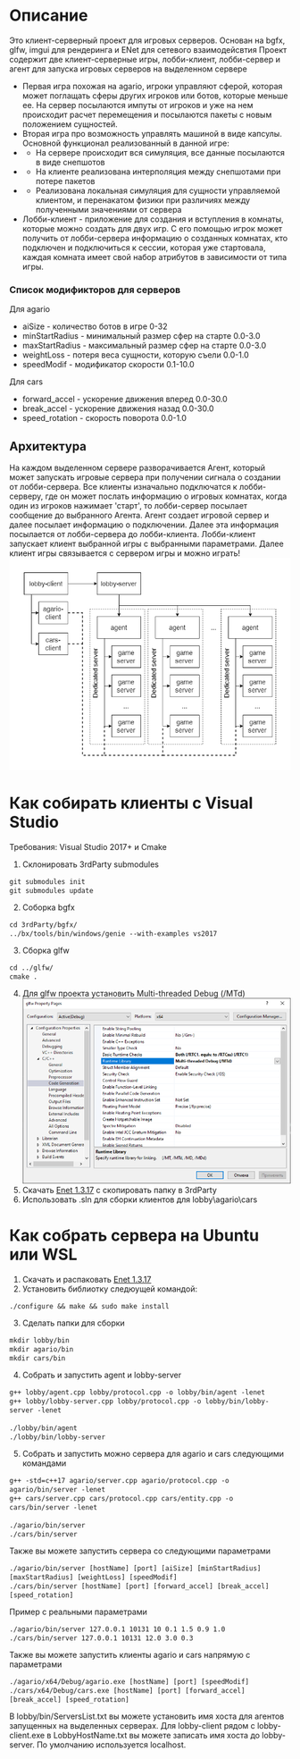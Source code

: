 # Описание
Это клиент-серверный проект для игровых серверов.
Основан на bgfx, glfw, imgui для рендеринга и ENet для сетевого взаимодейсвтия
Проект содержит две клиент-серверные игры, лобби-клиент, лобби-сервер и агент для запуска игровых серверов на выделенном сервере 
- Первая игра похожая на agario, игроки управляют сферой, которая может поглащать сферы других игроков или ботов, которые меньше ее. На сервер посылаются импуты от игроков и уже на нем происходит расчет перемещения и посылаются пакеты с новым положением сущностей.
- Вторая игра про возможность управлять машиной в виде капсулы. Основной функционал реализованный в данной игре: 
- - На сервере происходит вся симуляция, все данные посылаются в виде снепшотов
- - На клиенте реализована интерполяция между снепшотами при потере пакетов
- - Реализована локальная симуляция для сущности управляемой клиентом, и перенакатом физики при различиях между полученными значениями от сервера
- Лобби-клиент - приложение для создания и вступления в комнаты, которые можно создать для двух игр. С его помощью игрок может получить от лобби-сервера информацию о созданных комнатах, кто подключен и подключиться к сессии, которая уже стартовала, каждая комната имеет свой набор атрибутов в зависимости от типа игры.

### Список модификторов для серверов

Для agario
- aiSize - количество ботов в игре 0-32
- minStartRadius - минимальный размер сфер на старте 0.0-3.0
- maxStartRadius - максимальный размер сфер на старте 0.0-3.0
- weightLoss - потеря веса сущности, которую съели 0.0-1.0
- speedModif - модификатор скорости 0.1-10.0

Для cars
- forward_accel - ускорение движения вперед 0.0-30.0
- break_accel - ускорение движения назад 0.0-30.0
- speed_rotation - скорость поворота 0.0-1.0

## Архитектура
На каждом выделенном сервере разворачивается Агент, который может запускать игровые сервера при получении сигнала о создании от лобби-сервера. Все клиенты изначально подключатся к лобби-серверу, где он может послать информацию о игровых комнатах, когда один из игроков нажимает 'старт', то лобби-сервер посылает сообщение до выбранного Агента. Агент создает игровой сервер и далее посылает информацию о подключении. Далее эта информация посылается от лобби-сервера до лобби-клиента. Лобби-клиент запускает клиент выбранной игры с выбранными параметрами. Далее клиент игры связывается с сервером игры и можно играть! 
![Architecture](./images/architecture.png)

# Как собирать клиенты с Visual Studio
Требования: Visual Studio 2017+ и Cmake
1. Склонировать 3rdParty submodules
```
git submodules init
git submodules update
```
2. Соборка bgfx
```
cd 3rdParty/bgfx/
../bx/tools/bin/windows/genie --with-examples vs2017
```
3. Сборка glfw
```
cd ../glfw/
cmake .
```
4. Для glfw проекта установить Multi-threaded Debug (/MTd)
![project properties](./images/glfw-prop.png)
5. Скачать [Enet 1.3.17](http://enet.bespin.org/Downloads.html) с скопировать папку в 3rdParty
6. Использовать .sln для сборки клиентов для lobby\agario\cars

# Как собрать сервера на Ubuntu или WSL
1. Скачать и распаковать [Enet 1.3.17](http://enet.bespin.org/Downloads.html)
2. Установить библиотку следюущей командой:
```
./configure && make && sudo make install
```
3. Сделать папки для сборки
```
mkdir lobby/bin
mkdir agario/bin
mkdir cars/bin
```
4. Собрать и запустить agent и lobby-server 
```
g++ lobby/agent.cpp lobby/protocol.cpp -o lobby/bin/agent -lenet
g++ lobby/lobby-server.cpp lobby/protocol.cpp -o lobby/bin/lobby-server -lenet

./lobby/bin/agent
./lobby/bin/lobby-server
```
5. Собрать и запустить можно сервера для agario и cars следующими командами
```
g++ -std=c++17 agario/server.cpp agario/protocol.cpp -o agario/bin/server -lenet
g++ cars/server.cpp cars/protocol.cpp cars/entity.cpp -o cars/bin/server -lenet

./agario/bin/server
./cars/bin/server
```
Также вы можете запустить сервера со следующими параметрами
```
./agario/bin/server [hostName] [port] [aiSize] [minStartRadius] [maxStartRadius] [weightLoss] [speedModif]
./cars/bin/server [hostName] [port] [forward_accel] [break_accel] [speed_rotation]
```
Пример с реальными параметрами
```
./agario/bin/server 127.0.0.1 10131 10 0.1 1.5 0.9 1.0
./cars/bin/server 127.0.0.1 10131 12.0 3.0 0.3
```
Также вы можете запустить клиенты agario и cars напрямую с параметрами
```
./agario/x64/Debug/agario.exe [hostName] [port] [speedModif]
./cars/x64/Debug/cars.exe [hostName] [port] [forward_accel] [break_accel] [speed_rotation]
```

В lobby/bin/ServersList.txt вы можете установить имя хоста для агентов запущенных на выделенных серверах.
Для lobby-client рядом с lobby-client.exe в LobbyHostName.txt вы можете записать имя хоста до lobby-server. По умолчанию используется localhost. 
